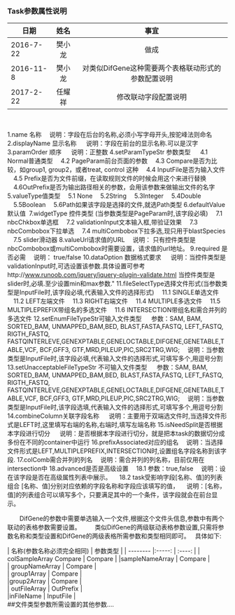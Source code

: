 ###  **Task参数属性说明**

| 日期        | 姓名   |  事宜  |
| --------   |:-----:  | :----:  |
| 2016-7-22    | 樊小龙| 做成    |
|2016-11-8     |   樊小龙  |   对类似DifGene这种需要两个表格联动形式的参数配置说明  |
| 2017-2-22    |   任耀祥  |  修改联动字段配置说明  |

&nbsp;

1.name 名称
　说明：字段在后台的名称,必须小写字母开头,按驼峰法则命名
2.displayName 显示名称 
　说明：字段在前台的显示名称.可以是汉字
3.paramOrder 顺序 
　说明：正整数
4.setParamTypeStr 参数类型 
　4.1 Normal普通类型
　4.2 PageParam前台页面的参数
　4.3 Compare是否为比较，如group1, group2，或者treat, control 这种
　4.4 InputFile是否为输入文件
　4.5 Prefix是否为文件前缀，在读取规则文件的时候会用这个来进行替换
　4.6OutPrefix是否为输出路径相关的参数，会用该参数来做输出文件的名字
5.valueType值类型
　5.1 None
　5.2String
　5.3Integer
　5.4Double
　5.5Boolean
　5.6Path如果该字段是选择的文件,就选Path类型
6.defaultValue默认值 
7.widgetType 控件类型 (当参数类型是PageParam时,该字段必填)
　7.1 nbcChkbox单选框
　7.2 validationInput文本输入框,带验证效果
　7.3 nbcCombobox下拉单选
　7.4 multiCombobox下拉多选,现只用于blastSpecies
　7.5 slider滑动器
8.valueUrl请求值的URL
　说明： 只有控件类型是nbcCombobox或multiCombobox时需要设置，请求值的url地址。
9.required 是否必需
　说明： true/false
10.dataOption 数据格式要求 
　说明：当控件类型是validationInput时,可选设置该参数.具体设置可参考http://www.runoob.com/jquery/jquery-plugin-validate.html
当控件类型是slider时,必填.至少设置min和max参数."
11.fileSelectType选择文件形式(当参数类型是InputFile时,该字段必填,代表输入文件的选择形式)
　11.1 SINGLE单选文件
　11.2 LEFT左端文件
　11.3 RIGHT右端文件
　11.4 MULTIPLE多选文件
　11.5 MULTIPLEPREFIX带组名的多选文件
　11.6 INTERSECTION带组名和需合并列的多选文件
12.setEnumFileTypeStr可输入文件类型 
　参数：SAM, BAM, SORTED_BAM, UNMAPPED_BAM,BED, BLAST,FASTA,FASTQ, LEFT_FASTQ, RIGTH_FASTQ, FASTQINTERLEVE,GENEXPTABLE,GENELOCTABLE,DIFGENE,GENETABLE,TABLE,VCF, BCF,GFF3, GTF,MRD,PILEUP,PIC,SRC2TRG,WIG;
　说明：当参数类型是InputFile时,该字段必填,代表输入文件的选择形式,可填写多个,用逗号分割
13.setUnacceptableFileTypeStr 不可输入文件类型 
　参数：SAM, BAM, SORTED_BAM, UNMAPPED_BAM,BED, BLAST,FASTA,FASTQ, LEFT_FASTQ, RIGTH_FASTQ, FASTQINTERLEVE,GENEXPTABLE,GENELOCTABLE,DIFGENE,GENETABLE,TABLE,VCF, BCF,GFF3, GTF,MRD,PILEUP,PIC,SRC2TRG,WIG;
　说明：当参数类型是InputFile时,该字段选填,代表输入文件的选择形式,可填写多个,用逗号分割
14.combineColumn关联字段名称 
　说明：主要用于双端选文件时,当选择文件形式是LEFT时,这里填写右端的名称,右端时,填写左端名称
15.isNeedSplit是否根据本字段进行切分 
　说明：是否根据本字段进行切分，就是把本task的数据切分成多份在不同的container中运行
16.prefixAssociated对应的组名
　说明：当选择文件形式是LEFT,MULTIPLEPREFIX,INTERSECTION时,设置组名字段名称到该字段.
17.colComb需合并列的列名
　说明：需合并列的列名称，目前仅用在intersection中
18.advanced是否是高级设置
　18.1 参数：true,false
　说明：设在该字段是否在高级属性列表中展示。
　18.2 task受影响字段[名称、值]的列表组合 [名称、值]分别对应依赖的字段名称和字段应该填写的值，
　说明：[名称，值]的列表组合可以填写多个，只要满足其中的一个条件，该字段就会在前台显示。

　　DifGene的参数中需要单选输入一个文件,根据这个文件头信息,参数中有两个联动的表格参数需要设置。
　　类似DifGene的两级联动表格参数设置,只需将参数名称和类型设置和DifGene的两级表格所需参数和类型相同即可。
&nbsp;
具体如下:

| 名称(参数名称必须完全相同)       | 参数类型   | 
| --------   |:-----:  | :----:  |
| colSampleArray Compare    | Compare	| 
|sampleNameArray	   |   Compare	  |  
| groupNameArray    |   Compare	  |  
| group1Array    |   Compare	  |  
|group2Array  |  Compare	  |  
| outFileArray    | OutPrefix  |  
|inFileName    |   InputFile  |  
##文件类型参数所需设置的其他参数....
<div style="text-align:center"><img data-src="1.png" width="250px" ></img>
</div>
														

